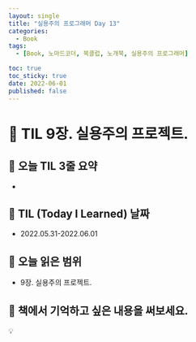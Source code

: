 ```yaml
---
layout: single
title: "실용주의 프로그래머 Day 13"
categories:
  - Book
tags:
  - [Book, 노마드코더, 북클럽, 노개북, 실용주의 프로그래머]

toc: true
toc_sticky: true
date: 2022-06-01
published: false
---
```


# 📌 TIL 9장. 실용주의 프로젝트.

## 📖 오늘 TIL 3줄 요약
- 

## 📖 TIL (Today I Learned) 날짜
- 2022.05.31-2022.06.01

## 📖 오늘 읽은 범위
- 9장. 실용주의 프로젝트.

## 📖 책에서 기억하고 싶은 내용을 써보세요.

💡 
